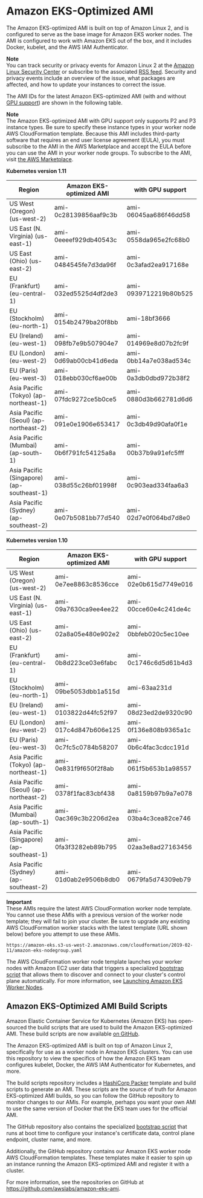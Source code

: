 # Amazon EKS\-Optimized AMI<a name="eks-optimized-ami"></a>

The Amazon EKS\-optimized AMI is built on top of Amazon Linux 2, and is configured to serve as the base image for Amazon EKS worker nodes\. The AMI is configured to work with Amazon EKS out of the box, and it includes Docker, kubelet, and the AWS IAM Authenticator\. 

**Note**  
You can track security or privacy events for Amazon Linux 2 at the [Amazon Linux Security Center](https://alas.aws.amazon.com/alas2.html) or subscribe to the associated [RSS feed](https://alas.aws.amazon.com/AL2/alas.rss)\. Security and privacy events include an overview of the issue, what packages are affected, and how to update your instances to correct the issue\.

The AMI IDs for the latest Amazon EKS\-optimized AMI \(with and without [GPU support](gpu-ami.md)\) are shown in the following table\.

**Note**  
The Amazon EKS\-optimized AMI with GPU support only supports P2 and P3 instance types\. Be sure to specify these instance types in your worker node AWS CloudFormation template\. Because this AMI includes third\-party software that requires an end user license agreement \(EULA\), you must subscribe to the AMI in the AWS Marketplace and accept the EULA before you can use the AMI in your worker node groups\. To subscribe to the AMI, visit [the AWS Marketplace](https://aws.amazon.com/marketplace/pp/B07GRHFXGM)\.


**Kubernetes version 1\.11**  

| Region | Amazon EKS\-optimized AMI | with GPU support | 
| --- | --- | --- | 
| US West \(Oregon\) \(us\-west\-2\) | ami\-0c28139856aaf9c3b | ami\-06045aa686f46dd58 | 
| US East \(N\. Virginia\) \(us\-east\-1\) | ami\-0eeeef929db40543c | ami\-0558da965e2fc68b0 | 
| US East \(Ohio\) \(us\-east\-2\) | ami\-0484545fe7d3da96f | ami\-0c3afad2ea917168e | 
| EU \(Frankfurt\) \(eu\-central\-1\) | ami\-032ed5525d4df2de3 | ami\-0939712219b80b525 | 
| EU \(Stockholm\) \(eu\-north\-1\) | ami\-0154b2479ba20f8bb | ami\-18bf3666 | 
| EU \(Ireland\) \(eu\-west\-1\) | ami\-098fb7e9b507904e7 | ami\-014969e8d07b2fc9f | 
| EU \(London\) \(eu\-west\-2\) | ami\-0d69ab00cb41d6eda | ami\-0bb14a7e038ad534c | 
| EU \(Paris\) \(eu\-west\-3\) | ami\-018ebb030cf6ae00b | ami\-0a3db0dbd972b38f2 | 
| Asia Pacific \(Tokyo\) \(ap\-northeast\-1\) | ami\-07fdc9272ce5b0ce5 | ami\-0880d3b662781d6d6 | 
| Asia Pacific \(Seoul\) \(ap\-northeast\-2\) | ami\-091e0e1906e653417 | ami\-0c3db49d90afa0f1e | 
| Asia Pacific \(Mumbai\) \(ap\-south\-1\) | ami\-0b6f791fc54125a8a | ami\-00b37b9a91efc5fff | 
| Asia Pacific \(Singapore\) \(ap\-southeast\-1\) | ami\-038d55c26bf01998f | ami\-0c903ead334faa6a3 | 
| Asia Pacific \(Sydney\) \(ap\-southeast\-2\) | ami\-0e07b5081bb77d540 | ami\-02d7e0f064bd7d8e0 | 


**Kubernetes version 1\.10**  

| Region | Amazon EKS\-optimized AMI | with GPU support | 
| --- | --- | --- | 
| US West \(Oregon\) \(us\-west\-2\) | ami\-0e7ee8863c8536cce | ami\-02e0b615d7749e016 | 
| US East \(N\. Virginia\) \(us\-east\-1\) | ami\-09a7630ca9ee4ee22 | ami\-00cce60e4c241de4c | 
| US East \(Ohio\) \(us\-east\-2\) | ami\-02a8a05e480e902e2 | ami\-0bbfeb020c5ec10ee | 
| EU \(Frankfurt\) \(eu\-central\-1\) | ami\-0b8d223ce03e6fabc | ami\-0c1746c6d5d61b4d3 | 
| EU \(Stockholm\) \(eu\-north\-1\) | ami\-09be5053dbb1a515d | ami\-63aa231d | 
| EU \(Ireland\) \(eu\-west\-1\) | ami\-0103822d44fc52f97 | ami\-08d23ed2de9320c90 | 
| EU \(London\) \(eu\-west\-2\) | ami\-017c4d847b606e125 | ami\-0f136e808b9365a1c | 
| EU \(Paris\) \(eu\-west\-3\) | ami\-0c7fc5c0784b58207 | ami\-0b6c4fac3cdcc191d | 
| Asia Pacific \(Tokyo\) \(ap\-northeast\-1\) | ami\-0e831f9f650f2f8ab | ami\-061f5b653b1a98557 | 
| Asia Pacific \(Seoul\) \(ap\-northeast\-2\) | ami\-0378f1fac83cbf438 | ami\-0a8159b97b9a7e078 | 
| Asia Pacific \(Mumbai\) \(ap\-south\-1\) | ami\-0ac369c3b2206d2ea | ami\-03ba4c3cea82ce746 | 
| Asia Pacific \(Singapore\) \(ap\-southeast\-1\) | ami\-0fa3f3282eb89b795 | ami\-02aa3e8ad27163456 | 
| Asia Pacific \(Sydney\) \(ap\-southeast\-2\) | ami\-01d0ab2e9506b8db0 | ami\-0679fa5d74309eb79 | 

**Important**  
These AMIs require the latest AWS CloudFormation worker node template\. You cannot use these AMIs with a previous version of the worker node template; they will fail to join your cluster\. Be sure to upgrade any existing AWS CloudFormation worker stacks with the latest template \(URL shown below\) before you attempt to use these AMIs\.  

```
https://amazon-eks.s3-us-west-2.amazonaws.com/cloudformation/2019-02-11/amazon-eks-nodegroup.yaml
```

The AWS CloudFormation worker node template launches your worker nodes with Amazon EC2 user data that triggers a specialized [bootstrap script](https://github.com/awslabs/amazon-eks-ami/blob/master/files/bootstrap.sh) that allows them to discover and connect to your cluster's control plane automatically\. For more information, see [Launching Amazon EKS Worker Nodes](launch-workers.md)\.

## Amazon EKS\-Optimized AMI Build Scripts<a name="eks-ami-build-scripts"></a>

Amazon Elastic Container Service for Kubernetes \(Amazon EKS\) has open\-sourced the build scripts that are used to build the Amazon EKS\-optimized AMI\. These build scripts are now available [on GitHub](https://github.com/awslabs/amazon-eks-ami)\.

 The Amazon EKS\-optimized AMI is built on top of Amazon Linux 2, specifically for use as a worker node in Amazon EKS clusters\. You can use this repository to view the specifics of how the Amazon EKS team configures kubelet, Docker, the AWS IAM Authenticator for Kubernetes, and more\. 

 The build scripts repository includes a [HashiCorp Packer](https://www.packer.io/) template and build scripts to generate an AMI\. These scripts are the source of truth for Amazon EKS\-optimized AMI builds, so you can follow the GitHub repository to monitor changes to our AMIs\. For example, perhaps you want your own AMI to use the same version of Docker that the EKS team uses for the official AMI\. 

The GitHub repository also contains the specialized [bootstrap script](https://github.com/awslabs/amazon-eks-ami/blob/master/files/bootstrap.sh) that runs at boot time to configure your instance's certificate data, control plane endpoint, cluster name, and more\.

 Additionally, the GitHub repository contains our Amazon EKS worker node AWS CloudFormation templates\. These templates make it easier to spin up an instance running the Amazon EKS\-optimized AMI and register it with a cluster\.

 For more information, see the repositories on GitHub at [https://github\.com/awslabs/amazon\-eks\-ami](https://github.com/awslabs/amazon-eks-ami)\.